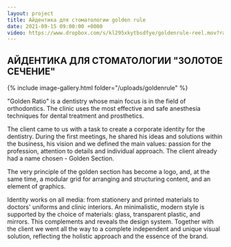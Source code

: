 ```yaml
---
layout: project
title: Айдентика для стоматологии golden rule
date: 2021-09-15 09:00:00 +0000
video: https://www.dropbox.com/s/kl295xkytbsdfye/goldenrule-reel.mov?raw=1
---
```


## <span class="mark">АЙДЕНТИКА ДЛЯ СТОМАТОЛОГИИ "ЗОЛОТОЕ СЕЧЕНИЕ"</span>

{% include image-gallery.html folder="/uploads/goldenrule" %}


"Golden Ratio" is a dentistry whose main focus is in the field of orthodontics. The clinic uses the most effective and safe anesthesia techniques for dental treatment and prosthetics.

The client came to us with a task to create a corporate identity for the dentistry. During the first meetings, he shared his ideas and solutions within the business, his vision and we defined the main values: passion for the profession, attention to details and individual approach. The client already had a name chosen - Golden Section.

The very principle of the golden section has become a logo, and, at the same time, a modular grid for arranging and structuring content, and an element of graphics.

Identity works on all media: from stationery and printed materials to doctors' uniforms and clinic interiors. An minimalistic, modern style is supported by the choice of materials: glass, transparent plastic, and mirrors. This complements and reveals the design system.
Together with the client we went all the way to a complete independent and unique visual solution, reflecting the holistic approach and the essence of the brand.

